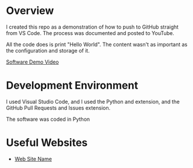 # Overview

I created this repo as a demonstration of how to push to GitHub straight from VS Code. The process was documented and posted to YouTube.

All the code does is print "Hello World". The content wasn't as important as the configuration and storage of it.


[Software Demo Video](https://youtu.be/Qnhrdr4-HwU)

# Development Environment

I used Visual Studio Code, and I used the Python and extension, and the GitHub Pull Requests and Issues extension.

The software was coded in Python

# Useful Websites

* [Web Site Name](https://code.visualstudio.com/docs/editor/github)
